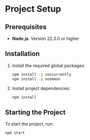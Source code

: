 # Project Setup

## Prerequisites

- **Node.js**: Version 22.3.0 or higher

## Installation

1. Install the required global packages:

    ```bash
    npm install -g concurrently
    npm install -g nodemon
    ```

2. Install project dependencies:

    ```bash
    npm install
    ```

## Starting the Project

To start the project, run:

```bash
npm start
